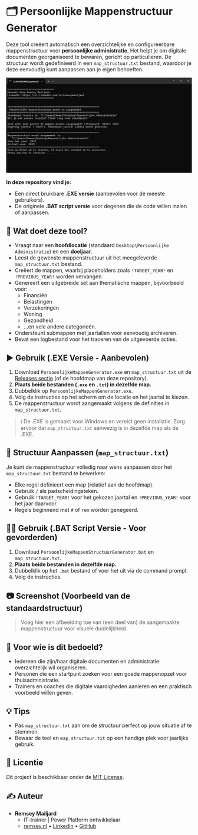 # 🗂️ Persoonlijke Mappenstructuur Generator

Deze tool creëert automatisch een overzichtelijke en configureerbare mappenstructuur voor **persoonlijke administratie**. Het helpt je om digitale documenten georganiseerd te bewaren, gericht op particulieren. De structuur wordt gedefinieerd in een `map_structuur.txt` bestand, waardoor je deze eenvoudig kunt aanpassen aan je eigen behoeften.

![Demonstratie Persoonlijke Mappen Generator](https://github.com/RemseyMailjard/PersoonlijkeMappenGenerator/raw/main/PersoonlijkeMappenStructuurGenerator.gif)


**In deze repository vind je:**
*   Een direct bruikbare **.EXE versie** (aanbevolen voor de meeste gebruikers).
*   De originele **.BAT script versie** voor degenen die de code willen inzien of aanpassen.

## 📁 Wat doet deze tool?

*   Vraagt naar een **hoofdlocatie** (standaard `Desktop\Persoonlijke Administratie`) en een **doeljaar**.
*   Leest de gewenste mappenstructuur uit het meegeleverde `map_structuur.txt` bestand.
*   Creëert de mappen, waarbij placeholders zoals `!TARGET_YEAR!` en `!PREVIOUS_YEAR!` worden vervangen.
*   Genereert een uitgebreide set aan thematische mappen, bijvoorbeeld voor:
    *   Financiën
    *   Belastingen
    *   Verzekeringen
    *   Woning
    *   Gezondheid
    *   ...en vele andere categorieën.
*   Ondersteunt submappen met jaartallen voor eenvoudig archiveren.
*   Bevat een logbestand voor het traceren van de uitgevoerde acties.

## ▶️ Gebruik (.EXE Versie - Aanbevolen)

1.  Download `PersoonlijkeMappenGenerator.exe` en `map_structuur.txt` uit de [Releases sectie](https://github.com/GEBRUIKERSNAAM/PersoonlijkeMappenGenerator/releases) (of de hoofdmap van deze repository).
2.  **Plaats beide bestanden (`.exe` en `.txt`) in dezelfde map.**
3.  Dubbelklik op `PersoonlijkeMappenGenerator.exe`.
4.  Volg de instructies op het scherm om de locatie en het jaartal te kiezen.
5.  De mappenstructuur wordt aangemaakt volgens de definities in `map_structuur.txt`.

> ℹ️ De .EXE is gemaakt voor Windows en vereist geen installatie. Zorg ervoor dat `map_structuur.txt` aanwezig is in dezelfde map als de .EXE.

## 🔧 Structuur Aanpassen (`map_structuur.txt`)

Je kunt de mappenstructuur volledig naar wens aanpassen door het `map_structuur.txt` bestand te bewerken:
*   Elke regel definieert een map (relatief aan de hoofdmap).
*   Gebruik `/` als padscheidingsteken.
*   Gebruik `!TARGET_YEAR!` voor het gekozen jaartal en `!PREVIOUS_YEAR!` voor het jaar daarvoor.
*   Regels beginnend met `#` of `rem` worden genegeerd.

## 🧑‍💻 Gebruik (.BAT Script Versie - Voor gevorderden)

1.  Download `PersoonlijkeMappenStructuurGenerator.bat` en `map_structuur.txt`.
2.  **Plaats beide bestanden in dezelfde map.**
3.  Dubbelklik op het `.bat` bestand of voer het uit via de command prompt.
4.  Volg de instructies.

## 📷 Screenshot (Voorbeeld van de standaardstructuur)

> Voeg hier een afbeelding toe van (een deel van) de aangemaakte mappenstructuur voor visuele duidelijkheid.

## 📌 Voor wie is dit bedoeld?

*   Iedereen die zijn/haar digitale documenten en administratie overzichtelijk wil organiseren.
*   Personen die een startpunt zoeken voor een goede mappenopzet voor thuisadministratie.
*   Trainers en coaches die digitale vaardigheden aanleren en een praktisch voorbeeld willen geven.

## 💡 Tips

*   Pas `map_structuur.txt` aan om de structuur perfect op jouw situatie af te stemmen.
*   Bewaar de tool en `map_structuur.txt` op een handige plek voor jaarlijks gebruik.

## 📜 Licentie

Dit project is beschikbaar onder de [MIT License](LICENSE).

## ✍️ Auteur

*   **Remsey Mailjard**
    *   IT-trainer | Power Platform ontwikkelaar
    *   [remsey.nl](https://remsey.nl) • [LinkedIn](https://nl.linkedin.com/in/remseymailjard) • [GitHub](https://github.com/RemseyMailjard)